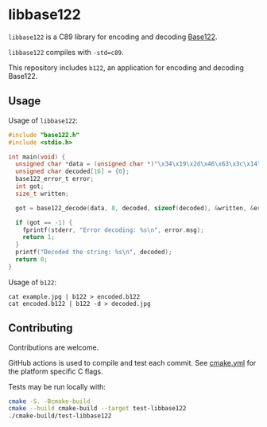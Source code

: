 # libbase122

`libbase122` is a C89 library for encoding and decoding [Base122](https://blog.kevinalbs.com/base122).

`libbase122` compiles with `-std=c89`.

This repository includes `b122`, an application for encoding and decoding Base122.

## Usage

Usage of `libbase122`:
```c
#include "base122.h"
#include <stdio.h>

int main(void) {
  unsigned char *data = (unsigned char *)"\x34\x19\x2d\x46\x63\x3c\x14";
  unsigned char decoded[16] = {0};
  base122_error_t error;
  int got;
  size_t written;

  got = base122_decode(data, 8, decoded, sizeof(decoded), &written, &error);

  if (got == -1) {
    fprintf(stderr, "Error decoding: %s\n", error.msg);
    return 1;
  }
  printf("Decoded the string: %s\n", decoded);
  return 0;
}
```

Usage of `b122`:
```
cat example.jpg | b122 > encoded.b122
cat encoded.b122 | b122 -d > decoded.jpg
```


## Contributing

Contributions are welcome.

GitHub actions is used to compile and test each commit. See [cmake.yml](.github/workflows/cmake.yml) for the platform specific C flags.

Tests may be run locally with:

```bash
cmake -S. -Bcmake-build
cmake --build cmake-build --target test-libbase122
./cmake-build/test-libbase122
```
